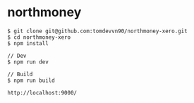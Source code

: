 # northmoney

```console
$ git clone git@github.com:tomdevvn90/northmoney-xero.git
$ cd northmoney-xero
$ npm install

// Dev
$ npm run dev

// Build
$ npm run build 
```

```
http://localhost:9000/
```